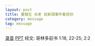 ```yaml
---
layout: post
title: 董镇生 长老 從新頌事件看信仰
category: message
tag: message
---
```


[录音](https://drive.google.com/file/d/1Yux-oFjMc74N9mSvRrQ3W3IhJ1MViWir/view?usp=sharing) [PPT](https://drive.google.com/file/d/0B66cODim0szONzZSOEpIYkstU0Q4WUxaMzN1cXNkMld4ZlFR/view?usp=sharing) 经文: 哥林多前书 1:18, 22-25; 2:2
